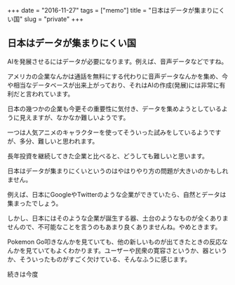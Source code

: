 +++
date = "2016-11-27"
tags =  ["memo"]
title = "日本はデータが集まりにくい国"
slug = "private"
+++

## 日本はデータが集まりにくい国	  

AIを発展させるにはデータが必要になります。例えば、音声データなどですね。

アメリカの企業なんかは通話を無料にする代わりに音声データなんかを集め、今や相当なデータベースが出来上がっており、それはAIの作成(発展)には非常に有利だと言われています。

日本の幾つかの企業も今更その重要性に気付き、データを集めようとしているように見えますが、なかなか難しいようです。

一つは人気アニメのキャラクターを使ってそういった試みをしているようですが、多分、難しいと思われます。

長年投資を継続してきた企業と比べると、どうしても難しいと思います。

日本はデータが集まりにくいというのはやはりやり方の問題が大きいのかもしれません。

例えば、日本にGoogleやTwitterのような企業ができていたら、自然とデータは集まったでしょう。

しかし、日本にはそのような企業が誕生する器、土台のようなものが全くありませんので、不可能なことを言うのもあまり良くありませんね。やめときます。

Pokemon Go叩きなんかを見ていても、他の新しいものが出てきたときの反応なんかを見ていてもよくわかります。ユーザーや民衆の寛容さというか、器というか、そういったものがすごく欠けている、そんなふうに感じます。

続きは今度
	  
